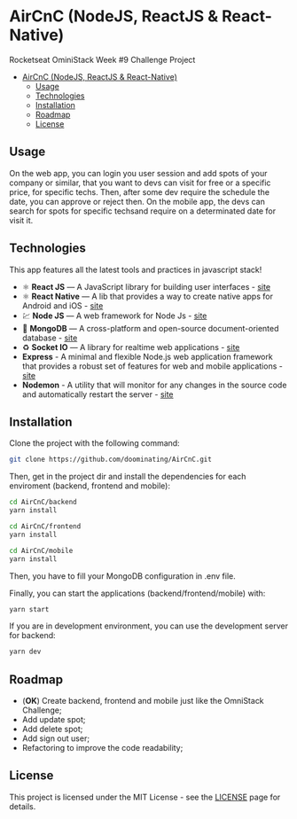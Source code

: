 # AirCnC (NodeJS, ReactJS & React-Native)

Rocketseat OminiStack Week #9 Challenge Project

- [AirCnC (NodeJS, ReactJS & React-Native)](#aircnc-nodejs-reactjs--react-native)
  - [Usage](#usage)
  - [Technologies](#technologies)
  - [Installation](#installation)
  - [Roadmap](#roadmap)
  - [License](#license)

## Usage

On the web app, you can login you user session and add spots of your company or similar, that you want to devs can visit for free or a specific price, for specific techs. Then, after some dev require the schedule the date, you can approve or reject then. On the mobile app, the devs can search for spots for specific techsand require on a determinated date for visit it.

## Technologies

This app features all the latest tools and practices in javascript stack!

- ⚛️ **React JS** — A JavaScript library for building user interfaces - [site](https://reactjs.org/)
- ⚛️ **React Native** — A lib that provides a way to create native apps for Android and iOS - [site](https://facebook.github.io/react-native/)
- 💹 **Node JS** — A web framework for Node Js - [site](https://nodejs.org/)
- 📄 **MongoDB** — A cross-platform and open-source document-oriented database - [site](https://www.mongodb.com/)
- ♻️ **Socket IO** — A library for realtime web applications - [site](https://socket.io/)
- **Express** - A minimal and flexible Node.js web application framework that provides a robust set of features for web and mobile applications - [site](https://expressjs.com/pt-br/)
- **Nodemon** - A utility that will monitor for any changes in the source code and automatically restart the server - [site](https://nodemon.io/)

## Installation

Clone the project with the following command:

```sh
git clone https://github.com/doominating/AirCnC.git
```

Then, get in the project dir and install the dependencies for each enviroment (backend, frontend and mobile):

```sh
cd AirCnC/backend
yarn install

cd AirCnC/frontend
yarn install

cd AirCnC/mobile
yarn install
```

Then, you have to fill your MongoDB configuration in .env file.

Finally, you can start the applications (backend/frontend/mobile) with:

```sh
yarn start
```

If you are in development environment, you can use the development server for backend:

```sh
yarn dev
```

## Roadmap

- (**OK**) Create backend, frontend and mobile just like the OmniStack Challenge;
- Add update spot;
- Add delete spot;
- Add sign out user;
- Refactoring to improve the code readability;

## License

This project is licensed under the MIT License - see the [LICENSE](https://opensource.org/licenses/MIT) page for details.

